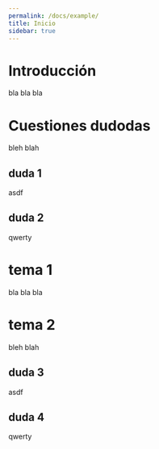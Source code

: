 ```yaml
---
permalink: /docs/example/
title: Inicio
sidebar: true
---
```


# Introducción
 bla bla bla

# Cuestiones dudodas 
 bleh blah

## duda 1
asdf

## duda 2
qwerty

# tema 1
 bla bla bla

# tema 2
 bleh blah

## duda 3
asdf

## duda 4
qwerty
